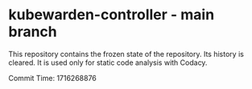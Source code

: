 # kubewarden-controller - main branch

This repository contains the frozen state of the repository.
Its history is cleared. It is used only for static code
analysis with Codacy.

Commit Time: 1716268876
